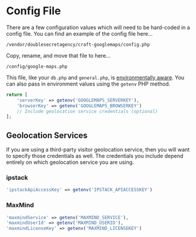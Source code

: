 # Config File

There are a few configuration values which will need to be hard-coded in a config file. You can find an example of the config file here...

```
/vendor/doublesecretagency/craft-googlemaps/config.php
```

Copy, rename, and move that file to here...

```
/config/google-maps.php
```

This file, like your `db.php` and `general.php`, is [environmentally aware](https://docs.craftcms.com/v3/config/environments.html#config-files). You can also pass in environment values using the `getenv` PHP method.

```php
return [
    'serverKey' => getenv('GOOGLEMAPS_SERVERKEY'),
    'browserKey' => getenv('GOOGLEMAPS_BROWSERKEY')
    // Include geolocation service credentials (optional)
];
```

## Geolocation Services

If you are using a third-party visitor geolocation service, then you will want to specify those credentials as well. The credentials you include depend entirely on which geolocation service you are using.

### ipstack

```php
'ipstackApiAccessKey' => getenv('IPSTACK_APIACCESSKEY')
```

### MaxMind

```php
'maxmindService' => getenv('MAXMIND_SERVICE'),
'maxmindUserId' => getenv('MAXMIND_USERID'),
'maxmindLicenseKey' => getenv('MAXMIND_LICENSEKEY')
```
